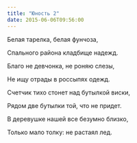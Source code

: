 ```yaml
---
title: "Юность 2"
date: 2015-06-06T09:56:00
---
```


Белая тарелка, белая фунчоза,

Спального района кладбище надежд.

Благо не девчонка, не роняю слезы,

Не ищу отрады в россыпях одежд.



Счетчик тихо стонет над бутылкой виски,

Рядом две бутылки той, что не придет.

В деревушке нашей все безумно близко,

Только мало толку: не растаял лед.
